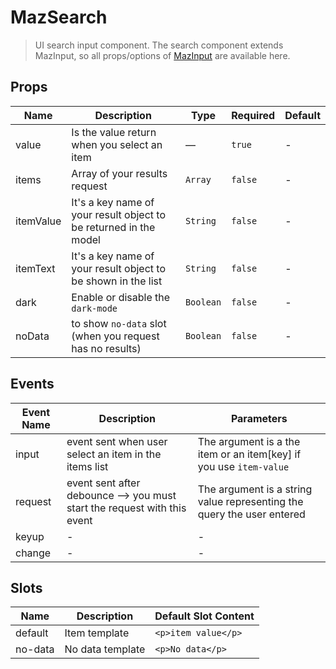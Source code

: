 # MazSearch

> UI search input component. The search component extends MazInput, so all props/options of [MazInput](/#/documentation/input) are available here.

## Props

<!-- @vuese:MazSearch:props:start -->

| Name      | Description                                                       | Type      | Required | Default |
| --------- | ----------------------------------------------------------------- | --------- | -------- | ------- |
| value     | Is the value return when you select an item                       | —         | `true`   | -       |
| items     | Array of your results request                                     | `Array`   | `false`  | -       |
| itemValue | It's a key name of your result object to be returned in the model | `String`  | `false`  | -       |
| itemText  | It's a key name of your result object to be shown in the list     | `String`  | `false`  | -       |
| dark      | Enable or disable the `dark-mode`                                 | `Boolean` | `false`  | -       |
| noData    | to show `no-data` slot (when you request has no results)          | `Boolean` | `false`  | -       |

<!-- @vuese:MazSearch:props:end -->

## Events

<!-- @vuese:MazSearch:events:start -->

| Event Name | Description                                                              | Parameters                                                             |
| ---------- | ------------------------------------------------------------------------ | ---------------------------------------------------------------------- |
| input      | event sent when user select an item in the items list                    | The argument is a the item or an item[key] if you use `item-value`     |
| request    | event sent after debounce --> you must start the request with this event | The argument is a string value representing the query the user entered |
| keyup      | -                                                                        | -                                                                      |
| change     | -                                                                        | -                                                                      |

<!-- @vuese:MazSearch:events:end -->

## Slots

<!-- @vuese:MazSearch:slots:start -->

| Name    | Description      | Default Slot Content |
| ------- | ---------------- | -------------------- |
| default | Item template    | `<p>item value</p>`  |
| no-data | No data template | `<p>No data</p>`     |

<!-- @vuese:MazSearch:slots:end -->
